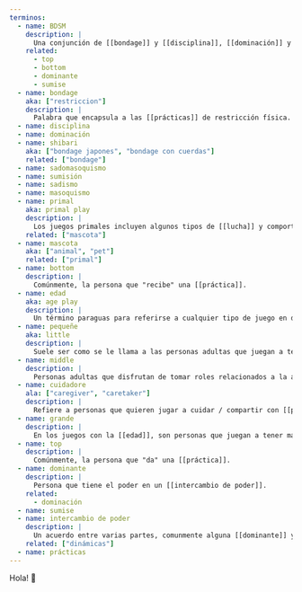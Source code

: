 ```yaml
---
terminos:
  - name: BDSM
    description: |
      Una conjunción de [[bondage]] y [[disciplina]], [[dominación]] y [[sumisión]], y [[sadismo]] y [[masoquismo]].
    related: 
      - top
      - bottom
      - dominante
      - sumise
  - name: bondage
    aka: ["restriccion"]
    description: |
      Palabra que encapsula a las [[prácticas]] de restricción física.
  - name: disciplina
  - name: dominación
  - name: shibari
    aka: ["bondage japones", "bondage con cuerdas"] 
    related: ["bondage"]
  - name: sadomasoquismo
  - name: sumisión
  - name: sadismo
  - name: masoquismo
  - name: primal
    aka: primal play
    description: |
      Los juegos primales incluyen algunos tipos de [[lucha]] y comportamientos animales. Se trata de entrar en mentalidad instintiva, intentando dejar de lado los comportamientos aprendidos. Mientras haya un alto nivel de confianza, pueden ser una [[práctica]] explosiva e íntima. 
    related: ["mascota"]
  - name: mascota
    aka: ["animal", "pet"]
    related: ["primal"]
  - name: bottom
    description: |
      Comúnmente, la persona que "recibe" una [[práctica]]. 
  - name: edad
    aka: age play
    description: |
      Un término paraguas para referirse a cualquier tipo de juego en donde alguna persona adulta pretenda tener una edad diferente a la que tiene en la actualidad.
  - name: pequeñe
    aka: little 
    description: |
      Suele ser como se le llama a las personas adultas que juegan a tener menos edad que su edad cronológica en juegos con la [[edad]]. También "little".
  - name: middle
    description: |
      Personas adultas que disfrutan de tomar roles relacionados a la adolescencia / pubertad en juegos con la [[edad]]. También "lolites".
  - name: cuidadore
    ala: ["caregiver", "caretaker"]
    description: |
      Refiere a personas que quieren jugar a cuidar / compartir con [[pequeñe]]s sin tomar algún rol especifico.
  - name: grande
    description: |
      En los juegos con la [[edad]], son personas que juegan a tener más edad que su edad cronológica y / o son les [[cuidadore]]s.
  - name: top
    description: |
      Comúnmente, la persona que "da" una [[práctica]].  
  - name: dominante
    description: |
      Persona que tiene el poder en un [[intercambio de poder]]. 
    related: 
      - dominación
  - name: sumise
  - name: intercambio de poder
    description: |
      Un acuerdo entre varias partes, comunmente alguna [[dominante]] y alguna [[sumisa]], donde la parte [[sumisa]] le entrega poder sobre aspectos de sí misma a la [[dominante]].
    related: ["dinámicas"]
  - name: prácticas
---
```


Hola! 👋

